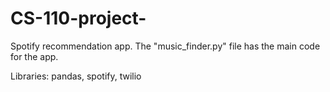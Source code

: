 # CS-110-project-
Spotify recommendation app. The "music_finder.py" file has the main code for the app. 

Libraries: pandas, spotify, twilio
